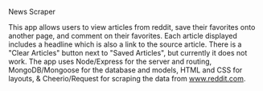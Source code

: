 News Scraper



This app allows users to view articles from reddit, save their favorites onto another page, and comment on their favorites. Each article displayed includes a headline which is also a link to the source article. There is a "Clear Articles" button next to "Saved Articles", but currently it does not work. The app uses Node/Express for the server and routing, MongoDB/Mongoose for the database and models, HTML and CSS for layouts, & Cheerio/Request for scraping the data from www.reddit.com.